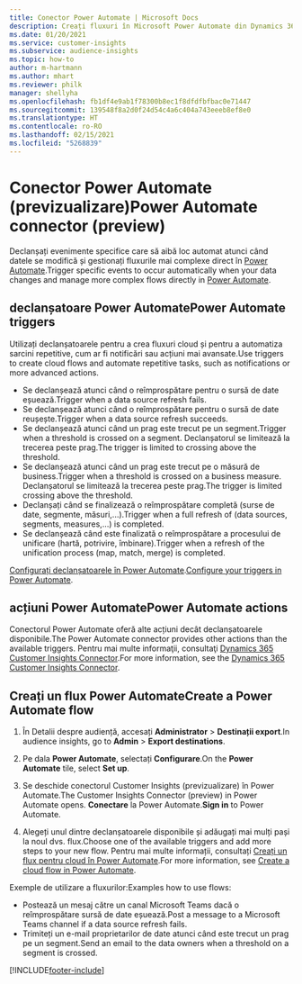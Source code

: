 ```yaml
---
title: Conector Power Automate | Microsoft Docs
description: Creați fluxuri în Microsoft Power Automate din Dynamics 365 Customer Insights.
ms.date: 01/20/2021
ms.service: customer-insights
ms.subservice: audience-insights
ms.topic: how-to
author: m-hartmann
ms.author: mhart
ms.reviewer: philk
manager: shellyha
ms.openlocfilehash: fb1df4e9ab1f78300b8ec1f8dfdfbfbac0e71447
ms.sourcegitcommit: 139548f8a2d0f24d54c4a6c404a743eeeb8ef8e0
ms.translationtype: HT
ms.contentlocale: ro-RO
ms.lasthandoff: 02/15/2021
ms.locfileid: "5268839"
---
```

# <a name="power-automate-connector-preview"></a><span data-ttu-id="92008-103">Conector Power Automate (previzualizare)</span><span class="sxs-lookup"><span data-stu-id="92008-103">Power Automate connector (preview)</span></span>

<span data-ttu-id="92008-104">Declanșați evenimente specifice care să aibă loc automat atunci când datele se modifică și gestionați fluxurile mai complexe direct în [Power Automate](https://flow.microsoft.com/).</span><span class="sxs-lookup"><span data-stu-id="92008-104">Trigger specific events to occur automatically when your data changes and manage more complex flows directly in [Power Automate](https://flow.microsoft.com/).</span></span>

## <a name="power-automate-triggers"></a><span data-ttu-id="92008-105">declanșatoare Power Automate</span><span class="sxs-lookup"><span data-stu-id="92008-105">Power Automate triggers</span></span>

<span data-ttu-id="92008-106">Utilizați declanșatoarele pentru a crea fluxuri cloud și pentru a automatiza sarcini repetitive, cum ar fi notificări sau acțiuni mai avansate.</span><span class="sxs-lookup"><span data-stu-id="92008-106">Use triggers to create cloud flows and automate repetitive tasks, such as notifications or more advanced actions.</span></span> 

- <span data-ttu-id="92008-107">Se declanșează atunci când o reîmprospătare pentru o sursă de date eșuează.</span><span class="sxs-lookup"><span data-stu-id="92008-107">Trigger when a data source refresh fails.</span></span> 
- <span data-ttu-id="92008-108">Se declanșează atunci când o reîmprospătare pentru o sursă de date reușește.</span><span class="sxs-lookup"><span data-stu-id="92008-108">Trigger when a data source refresh succeeds.</span></span>
- <span data-ttu-id="92008-109">Se declanșează atunci când un prag este trecut pe un segment.</span><span class="sxs-lookup"><span data-stu-id="92008-109">Trigger when a threshold is crossed on a segment.</span></span> <span data-ttu-id="92008-110">Declanșatorul se limitează la trecerea peste prag.</span><span class="sxs-lookup"><span data-stu-id="92008-110">The trigger is limited to crossing above the threshold.</span></span>
- <span data-ttu-id="92008-111">Se declanșează atunci când un prag este trecut pe o măsură de business.</span><span class="sxs-lookup"><span data-stu-id="92008-111">Trigger when a threshold is crossed on a business measure.</span></span> <span data-ttu-id="92008-112">Declanșatorul se limitează la trecerea peste prag.</span><span class="sxs-lookup"><span data-stu-id="92008-112">The trigger is limited crossing above the threshold.</span></span>
- <span data-ttu-id="92008-113">Declanșați când se finalizează o reîmprospătare completă (surse de date, segmente, măsuri,...).</span><span class="sxs-lookup"><span data-stu-id="92008-113">Trigger when a full refresh of (data sources, segments, measures,...) is completed.</span></span>
- <span data-ttu-id="92008-114">Se declanșează când este finalizată o reîmprospătare a procesului de unificare (hartă, potrivire, îmbinare).</span><span class="sxs-lookup"><span data-stu-id="92008-114">Trigger when a refresh of the unification process (map, match, merge) is completed.</span></span>

<span data-ttu-id="92008-115">[Configurați declanșatoarele în Power Automate](https://flow.microsoft.com/connectors/shared_customerinsights/dynamics-365-customer-insights-connector/).</span><span class="sxs-lookup"><span data-stu-id="92008-115">[Configure your triggers in Power Automate](https://flow.microsoft.com/connectors/shared_customerinsights/dynamics-365-customer-insights-connector/).</span></span>

## <a name="power-automate-actions"></a><span data-ttu-id="92008-116">acțiuni Power Automate</span><span class="sxs-lookup"><span data-stu-id="92008-116">Power Automate actions</span></span>
<span data-ttu-id="92008-117">Conectorul Power Automate oferă alte acțiuni decât declanșatoarele disponibile.</span><span class="sxs-lookup"><span data-stu-id="92008-117">The Power Automate connector provides other actions than the available triggers.</span></span> <span data-ttu-id="92008-118">Pentru mai multe informaţii, consultaţi [Dynamics 365 Customer Insights Connector](https://docs.microsoft.com/connectors/customerinsights/).</span><span class="sxs-lookup"><span data-stu-id="92008-118">For more information, see the [Dynamics 365 Customer Insights Connector](https://docs.microsoft.com/connectors/customerinsights/).</span></span>

## <a name="create-a-power-automate-flow"></a><span data-ttu-id="92008-119">Creați un flux Power Automate</span><span class="sxs-lookup"><span data-stu-id="92008-119">Create a Power Automate flow</span></span>

1. <span data-ttu-id="92008-120">În Detalii despre audiență, accesați **Administrator** > **Destinații export**.</span><span class="sxs-lookup"><span data-stu-id="92008-120">In audience insights, go to **Admin** > **Export destinations**.</span></span>

1. <span data-ttu-id="92008-121">Pe dala **Power Automate**, selectați **Configurare**.</span><span class="sxs-lookup"><span data-stu-id="92008-121">On the **Power Automate** tile, select **Set up**.</span></span>

1. <span data-ttu-id="92008-122">Se deschide conectorul Customer Insights (previzualizare) în Power Automate.</span><span class="sxs-lookup"><span data-stu-id="92008-122">The Customer Insights Connector (preview) in Power Automate opens.</span></span> <span data-ttu-id="92008-123">**Conectare** la Power Automate.</span><span class="sxs-lookup"><span data-stu-id="92008-123">**Sign in** to Power Automate.</span></span>

1. <span data-ttu-id="92008-124">Alegeți unul dintre declanșatoarele disponibile și adăugați mai mulți pași la noul dvs. flux.</span><span class="sxs-lookup"><span data-stu-id="92008-124">Choose one of the available triggers and add more steps to your new flow.</span></span> <span data-ttu-id="92008-125">Pentru mai multe informații, consultați [Creați un flux pentru cloud în Power Automate](https://docs.microsoft.com/power-automate/get-started-logic-flow).</span><span class="sxs-lookup"><span data-stu-id="92008-125">For more information, see [Create a cloud flow in Power Automate](https://docs.microsoft.com/power-automate/get-started-logic-flow).</span></span>

<span data-ttu-id="92008-126">Exemple de utilizare a fluxurilor:</span><span class="sxs-lookup"><span data-stu-id="92008-126">Examples how to use flows:</span></span> 
- <span data-ttu-id="92008-127">Postează un mesaj către un canal Microsoft Teams dacă o reîmprospătare sursă de date eșuează.</span><span class="sxs-lookup"><span data-stu-id="92008-127">Post a message to a Microsoft Teams channel if a data source refresh fails.</span></span> 
- <span data-ttu-id="92008-128">Trimiteți un e-mail proprietarilor de date atunci când este trecut un prag pe un segment.</span><span class="sxs-lookup"><span data-stu-id="92008-128">Send an email to the data owners when a threshold on a segment is crossed.</span></span>



[!INCLUDE[footer-include](../includes/footer-banner.md)]